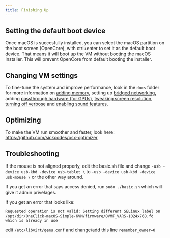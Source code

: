 ```yaml
---
title: Finishing Up
---
```


## Setting the default boot device

Once macOS is succesfully installed, you can select the macOS partition on the boot screen (OpenCore), with ctrl+enter to set it as the default boot device. That means it will boot up the VM without booting the macOS Installer. This will prevent OpenCore from default booting the installer.

## Changing VM settings

To fine-tune the system and improve performance, look in the `docs` folder for more information on [adding memory](/docs/guide-performance), setting up [bridged networking](/docs/guide-networking), adding [passthrough hardware (for GPUs)](/docs/guide-passthrough), [tweaking screen resolution](/docs/guide-screen-resolution), [turning off verbose](/docs/guide-disabling-verbose) and [enabling sound features](/docs/guide-passthrough).

## Optimizing

To make the VM run smoother and faster, look here: https://github.com/sickcodes/osx-optimizer

## Troubleshooting

If the mouse is not aligned properly, edit the basic.sh file and change `-usb -device usb-kbd -device usb-tablet \` to `-usb -device usb-kbd -device usb-mouse \` or the other way around.

If you get an error that says access denied, run `sudo ./basic.sh` which will give it admin privelages.

If you get an error that looks like: 
```
Requested operation is not valid: Setting different SELinux label on /opt/dir/OneClick-macOS-Simple-KVM/firmware/OVMF_VARS-1024x768.fd which is already in use
```
edit `/etc/libvirt/qemu.conf` and change/add this line `remember_owner=0`
